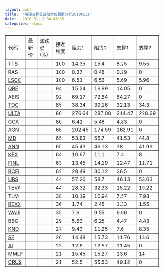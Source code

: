 ```yaml
---
layout: post
title:  "触碰支撑位或阻力位股票分析20180111"
date:   2018-01-11 04:43:35
categories: stock
---
```

<script type="text/javascript">
var stockList = []
stockList.push('gb_tts');
stockList.push('gb_ras');
stockList.push('gb_lscc');
stockList.push('gb_qre');
stockList.push('gb_aeis');
stockList.push('gb_tdc');
stockList.push('gb_ulta');
stockList.push('gb_gca');
stockList.push('gb_agn');
stockList.push('gb_md');
stockList.push('gb_ann');
stockList.push('gb_kfx');
stockList.push('gb_finl');
stockList.push('gb_bcei');
stockList.push('gb_urs');
stockList.push('gb_teva');
stockList.push('gb_tlm');
stockList.push('gb_rexx');
stockList.push('gb_wair');
stockList.push('gb_bbg');
stockList.push('gb_knd');
stockList.push('gb_se');
stockList.push('gb_ai');
stockList.push('gb_mmlp');
stockList.push('gb_crus');
</script>
<table border="1">
 <tr>
 <td>代码</td>
 <td>最新价</td>
 <td>涨跌幅(%)</td>
 <td>接近程度</td>
 <td>阻力1</td>
 <td>阻力2</td>
 <td>支撑1</td>
 <td>支撑2</td>
</tr>
  <tr id="tts" class="green">
  <td><a href="http://stock.finance.sina.com.cn/usstock/quotes/TTS.html" target="_blank">TTS</a></td><td></td><td></td><td>100</td><td>14.35</td><td>15.4</td><td>8.25</td><td>9.55</td></tr>
  <tr id="ras" class="red">
  <td><a href="http://stock.finance.sina.com.cn/usstock/quotes/RAS.html" target="_blank">RAS</a></td><td></td><td></td><td>100</td><td>0.37</td><td>0.48</td><td>0.29</td><td>0</td></tr>
  <tr id="lscc" class="green">
  <td><a href="http://stock.finance.sina.com.cn/usstock/quotes/LSCC.html" target="_blank">LSCC</a></td><td></td><td></td><td>100</td><td>6.51</td><td>6.53</td><td>5.69</td><td>5.96</td></tr>
  <tr id="qre" class="red">
  <td><a href="http://stock.finance.sina.com.cn/usstock/quotes/QRE.html" target="_blank">QRE</a></td><td></td><td></td><td>94</td><td>15.24</td><td>16.99</td><td>14.05</td><td>0</td></tr>
  <tr id="aeis" class="red">
  <td><a href="http://stock.finance.sina.com.cn/usstock/quotes/AEIS.html" target="_blank">AEIS</a></td><td></td><td></td><td>92</td><td>69.17</td><td>72.64</td><td>64.27</td><td>0</td></tr>
  <tr id="tdc" class="red">
  <td><a href="http://stock.finance.sina.com.cn/usstock/quotes/TDC.html" target="_blank">TDC</a></td><td></td><td></td><td>85</td><td>38.34</td><td>39.16</td><td>32.13</td><td>34.3</td></tr>
  <tr id="ulta" class="green">
  <td><a href="http://stock.finance.sina.com.cn/usstock/quotes/ULTA.html" target="_blank">ULTA</a></td><td></td><td></td><td>80</td><td>276.64</td><td>287.08</td><td>214.47</td><td>228.69</td></tr>
  <tr id="gca" class="green">
  <td><a href="http://stock.finance.sina.com.cn/usstock/quotes/GCA.html" target="_blank">GCA</a></td><td></td><td></td><td>80</td><td>6.41</td><td>5.48</td><td>4.83</td><td>0</td></tr>
  <tr id="agn" class="red">
  <td><a href="http://stock.finance.sina.com.cn/usstock/quotes/AGN.html" target="_blank">AGN</a></td><td></td><td></td><td>66</td><td>202.45</td><td>174.59</td><td>162.91</td><td>0</td></tr>
  <tr id="md" class="red">
  <td><a href="http://stock.finance.sina.com.cn/usstock/quotes/MD.html" target="_blank">MD</a></td><td></td><td></td><td>65</td><td>53.83</td><td>55.7</td><td>41.53</td><td>44.8</td></tr>
  <tr id="ann" class="red">
  <td><a href="http://stock.finance.sina.com.cn/usstock/quotes/ANN.html" target="_blank">ANN</a></td><td></td><td></td><td>65</td><td>45.43</td><td>46.13</td><td>38</td><td>41.99</td></tr>
  <tr id="kfx" class="green">
  <td><a href="http://stock.finance.sina.com.cn/usstock/quotes/KFX.html" target="_blank">KFX</a></td><td></td><td></td><td>64</td><td>10.97</td><td>11.1</td><td>7.4</td><td>8</td></tr>
  <tr id="finl" class="red">
  <td><a href="http://stock.finance.sina.com.cn/usstock/quotes/FINL.html" target="_blank">FINL</a></td><td></td><td></td><td>63</td><td>13.45</td><td>14.19</td><td>12.47</td><td>11.71</td></tr>
  <tr id="bcei" class="red">
  <td><a href="http://stock.finance.sina.com.cn/usstock/quotes/BCEI.html" target="_blank">BCEI</a></td><td></td><td></td><td>62</td><td>28.49</td><td>30.12</td><td>26.5</td><td>0</td></tr>
  <tr id="urs" class="green">
  <td><a href="http://stock.finance.sina.com.cn/usstock/quotes/URS.html" target="_blank">URS</a></td><td></td><td></td><td>44</td><td>57.26</td><td>58.7</td><td>46.13</td><td>53.03</td></tr>
  <tr id="teva" class="green">
  <td><a href="http://stock.finance.sina.com.cn/usstock/quotes/TEVA.html" target="_blank">TEVA</a></td><td></td><td></td><td>44</td><td>28.32</td><td>32.33</td><td>15.22</td><td>19.22</td></tr>
  <tr id="tlm" class="green">
  <td><a href="http://stock.finance.sina.com.cn/usstock/quotes/TLM.html" target="_blank">TLM</a></td><td></td><td></td><td>38</td><td>10.19</td><td>10.94</td><td>7.57</td><td>7.93</td></tr>
  <tr id="rexx" class="green">
  <td><a href="http://stock.finance.sina.com.cn/usstock/quotes/REXX.html" target="_blank">REXX</a></td><td></td><td></td><td>36</td><td>1.74</td><td>2.45</td><td>1.33</td><td>1.55</td></tr>
  <tr id="wair" class="red">
  <td><a href="http://stock.finance.sina.com.cn/usstock/quotes/WAIR.html" target="_blank">WAIR</a></td><td></td><td></td><td>35</td><td>7.6</td><td>9.55</td><td>6.66</td><td>0</td></tr>
  <tr id="bbg" class="red">
  <td><a href="http://stock.finance.sina.com.cn/usstock/quotes/BBG.html" target="_blank">BBG</a></td><td></td><td></td><td>29</td><td>5.63</td><td>6.25</td><td>4.47</td><td>4.43</td></tr>
  <tr id="knd" class="red">
  <td><a href="http://stock.finance.sina.com.cn/usstock/quotes/KND.html" target="_blank">KND</a></td><td></td><td></td><td>27</td><td>9.43</td><td>11.25</td><td>7.6</td><td>8.35</td></tr>
  <tr id="se" class="green">
  <td><a href="http://stock.finance.sina.com.cn/usstock/quotes/SE.html" target="_blank">SE</a></td><td></td><td></td><td>26</td><td>14.48</td><td>15.73</td><td>11.76</td><td>13.6</td></tr>
  <tr id="ai" class="green">
  <td><a href="http://stock.finance.sina.com.cn/usstock/quotes/AI.html" target="_blank">AI</a></td><td></td><td></td><td>23</td><td>12.6</td><td>12.57</td><td>11.45</td><td>0</td></tr>
  <tr id="mmlp" class="red">
  <td><a href="http://stock.finance.sina.com.cn/usstock/quotes/MMLP.html" target="_blank">MMLP</a></td><td></td><td></td><td>21</td><td>15.45</td><td>15.27</td><td>13.6</td><td>14</td></tr>
  <tr id="crus" class="red">
  <td><a href="http://stock.finance.sina.com.cn/usstock/quotes/CRUS.html" target="_blank">CRUS</a></td><td></td><td></td><td>21</td><td>52.5</td><td>55.53</td><td>49.12</td><td>0</td></tr>
</table>
